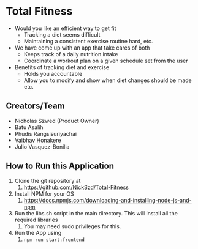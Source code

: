 # Total Fitness

- Would you like an efficient way to get fit
  - Tracking a diet seems difficult
  - Maintaining a consistent exercise routine hard, etc.
- We have come up with an app that take cares of both
  - Keeps track of a daily nutrition intake
  - Coordinate a workout plan on a given schedule set from the user
- Benefits of tracking diet and exercise
  - Holds you accountable
  - Allow you to modify and show when diet changes should be made etc.

## Creators/Team

- Nicholas Szwed (Product Owner)
- Batu Asalih
- Phudis Rangsisuriyachai
- Vaibhav Honakere
- Julio Vasquez-Bonilla

## How to Run this Application

1. Clone the git repository at
   1. <https://github.com/NickSzd/Total-Fitness>
2. Install NPM for your OS
   1. <https://docs.npmjs.com/downloading-and-installing-node-js-and-npm>
3. Run the libs.sh script in the main directory. This will install all the required libraries
   1. You may need sudo privileges for this.
4. Run the App using
   1. `npm run start:frontend`
